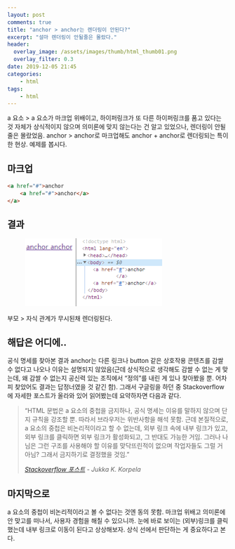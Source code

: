 ```yaml
---
layout: post
comments: true
title: "anchor > anchor는 렌더링이 안된다?"
excerpt: "설마 렌더링이 안될줄은 몰랐다."
header:
  overlay_image: /assets/images/thumb/html_thumb01.png
  overlay_filter: 0.3
date: 2019-12-05 21:45
categories:
    - html
tags:
    - html
---
```

a 요소 &gt; a 요소가 마크업 위배이고, 하이퍼링크가 또 다른 하이퍼링크를 품고 있다는 것 자체가 상식적이지 않으며 의미론에 맞지 않는다는 건 알고 있었으나, 렌더링이 안될줄은 몰랐었음. anchor &gt; anchor로 마크업해도 anchor + anchor로 렌더링되는 특이한 현상. 예제를 봅시다.

## 마크업
```html
<a href="#">anchor
    <a href="#">anchor</a>
</a>
```

## 결과
<figure class="rsp-img type2 align--center">
    <img src="/assets/images/post/anchor_img01.png" alt="a 요소 + a 요소">
</figure>

부모 &gt; 자식 관계가 무시된채 렌더링된다.

## 해답은 어디에..
공식 명세를 찾아본 결과 anchor는 다른 링크나 button 같은 상호작용 콘텐츠를 감쌀 수 없다고 나오나 이유는 설명되지 않았음(근데 상식적으로 생각해도 감쌀 수 없는 게 맞는데, 왜 감쌀 수 없는지 공신력 있는 조직에서 &ldquo;정의&rdquo;를 내린 게 있나 찾아봤을 뿐. 어차피 찾았어도 결과는 답정너였을 것 같긴 함). 그래서 구글링을 하던 중 Stackoverflow에 자세한 포스트가 올라와 있어 읽어봤는데 요약하자면 다음과 같다.

<blockquote>
    <p>&ldquo;HTML 문법은 a 요소의 중첩을 금지하나, 공식 명세는 이유를 말하지 않으며 단지 규칙을 강조할 뿐. 따라서 브라우저는 위반사항을 해석 못함. 근데 본질적으로, a 요소의 중첩은 비논리적이라고 할 수 없는데, 외부 링크 속에 내부 링크가 있고, 외부 링크를 클릭하면 외부 링크가 활성화되고, 그 반대도 가능한 거임. 그러나 나님은 그런 구조를 사용해야 할 이유를 맞닥뜨린적이 없으며 작업자들도 그럴 거 아님? 그래서 금지하기로 결정했을 것임.&rdquo;</p>
    <footer>
        <cite>
            <a href="https://stackoverflow.com/questions/13052598/creating-anchor-tag-inside-anchor-tag" target="_blank" title="새창열림" class="bu-link1">Stackoverflow 포스트</a> - Jukka K. Korpela
        </cite>
    </footer>
</blockquote>

## 마지막으로
a 요소의 중첩이 비논리적이라고 볼 수 없다는 것엔 동의 못함. 마크업 위배고 의미론에 안 맞고를 떠나서, 사용자 경험을 해칠 수 있으니까. 눈에 바로 보이는 (외부)링크를 클릭했는데 내부 링크로 이동이 된다고 상상해보자. 상식 선에서 판단하는 게 중요하다고 본다.